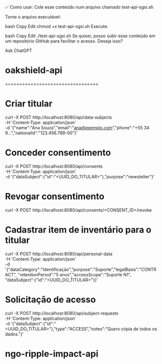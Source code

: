 ✅ Como usar:
Cole esse conteúdo num arquivo chamado test-api-sgsi.sh

Torne o arquivo executável:

bash
Copy
Edit
chmod +x test-api-sgsi.sh
Execute:

bash
Copy
Edit
./test-api-sgsi.sh
Se quiser, posso subir esse conteúdo em um repositório GitHub para facilitar o acesso. Deseja isso?










Ask ChatGPT
# oakshield-api

=================================
# Criar titular
curl -X POST http://localhost:8080/api/data-subjects \
-H 'Content-Type: application/json' \
-d '{"name":"Ana Souza","email":"ana@exemplo.com","phone":"+55 34 9...","nationalId":"123.456.789-00"}'

# Conceder consentimento
curl -X POST http://localhost:8080/api/consents \
-H 'Content-Type: application/json' \
-d '{"dataSubject":{"id":"<UUID_DO_TITULAR>"},"purpose":"newsletter"}'

# Revogar consentimento
curl -X POST http://localhost:8080/api/consents/<CONSENT_ID>/revoke

# Cadastrar item de inventário para o titular
curl -X POST http://localhost:8080/api/personal-data \
-H 'Content-Type: application/json' \
-d '{"dataCategory":"Identificação","purpose":"Suporte","legalBasis":"CONTRACT",
"retentionPeriod":"5 anos","accessScope":"Suporte N1",
"dataSubject":{"id":"<UUID_DO_TITULAR>"}}'

# Solicitação de acesso
curl -X POST http://localhost:8080/api/subject-requests \
-H 'Content-Type: application/json' \
-d '{"dataSubject":{"id":"<UUID_DO_TITULAR>"},"type":"ACCESS","notes":"Quero cópia de todos os dados."}'
# ngo-ripple-impact-api
